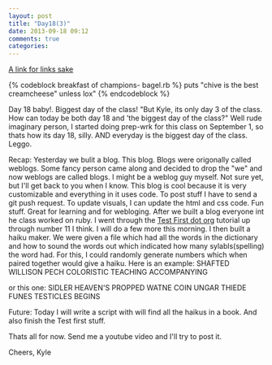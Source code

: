 ```yaml
---
layout: post
title: "Day18(3)"
date: 2013-09-18 09:12
comments: true
categories:
---
```


[A link for links sake](http://kyle-dorman.github.io/)

{% codeblock breakfast of champions- bagel.rb %}
puts "chive is the best creamcheese" unless lox"
{% endcodeblock %}

Day 18 baby!. Biggest day of the class! "But Kyle, its only day 3 of the class. How can today be both day 18 and 'the biggest day of the class?" Well rude imaginary person, I started doing prep-wrk for this class on September 1, so thats how its day 18, silly. AND everyday is the biggest day of the class. Leggo.

Recap: Yesterday we bulit a blog. This blog. Blogs were origonally called weblogs. Some fancy person came along and decided to drop the "we" and now weblogs are called blogs. I might be a weblog guy myself. Not sure yet, but I'll get back to you when I know. This blog is cool because it is very customizable and everything in it uses code. To post stuff I have to send a git push request. To update visuals, I can update the html and css code. Fun stuff. Great for learning and for webloging. After we built a blog everyone int he class worked on ruby. I went through the [Test First dot org](http://testfirst.org/learn_ruby) tutorial up through number 11 I think. I will do a few more this morning. I then built a haiku maker. We were given a file which had all the words in the dictionary and how to sound the words out which indicated how many sylabls(spelling) the word had. For this, I could randomly generate numbers which when paired together would give a haiku. Here is an example:
SHAFTED WILLISON
PECH COLORISTIC TEACHING
ACCOMPANYING

or this one:
SIDLER HEAVEN'S
PROPPED WATNE COIN UNGAR THIEDE FUNES
TESTICLES BEGINS

Future: Today I will write a script with will find all the haikus in a book. And also finish the Test first stuff.

Thats all for now. Send me a youtube video and I'll try to post it.

Cheers,
Kyle
